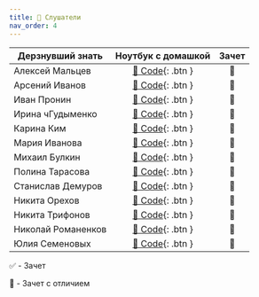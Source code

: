 ```yaml
---
title: 🧠 Слушатели
nav_order: 4
---
```


| Дерзнувший знать     | Ноутбук с домашкой | Зачет |
|----------------------|:------------------:|:---:|
| Алексей Мальцев    | [🐍 Code](https://colab.research.google.com/drive/1uiL7ATO4r3z2NkYCfRIIoc31tCHuiyzV?usp=sharing){: .btn } | 💎 |
| Арсений Иванов    | [🐍 Code](https://colab.research.google.com/drive/1l0lpnwd-DtrqOgvjZW95FsAnnTCRpQfr?usp=sharing){: .btn } | 💎 |
| Иван Пронин    | [🐍 Code](https://colab.research.google.com/drive/12fHOfwbNJcKn14oK8D-Y_e4nHK0-4HrZ?usp=sharing){: .btn } | 💎 |
| Ирина чГудыменко  | [🐍 Code](https://colab.research.google.com/drive/1VjFKw4Ya0xD3cb9DSrJjTqOWzQbU0YAQ?usp=sharing){: .btn } | 💎 |
| Карина Ким    | [🐍 Code](https://colab.research.google.com/drive/1zGBfy6lQAzsKt2Ccy3EiI_-xKcrzcDf2?usp=sharing){: .btn } | 💎 |
| Мария Иванова    | [🐍 Code](https://colab.research.google.com/drive/1zdycxUU9ABxDdHfAReD1Acn6ginCXKtY?usp=sharing){: .btn } | 💎 |
| Михаил Булкин    | [🐍 Code](https://colab.research.google.com/drive/1ki_S_FPHsakf2tduuz0dIyJvByaJaFHB?usp=sharing){: .btn } | 💎 |
| Полина Тарасова    | [🐍 Code](https://colab.research.google.com/drive/1LrUbCTw-Nxjpme3Nlt9Lw68gEDnbre9r?usp=sharing){: .btn } | 💎 |
| Станислав Демуров    | [🐍 Code](https://colab.research.google.com/drive/1rAF-RfQcrkM4jVE45yAwC8FyVS5SRXt1?usp=sharing){: .btn } | 💎 |
| Никита Орехов    | [🐍 Code](https://colab.research.google.com/drive/1wyF9VcCc-6x8r5BCX5cEC3lYTLxCF8AD?usp=sharing){: .btn } | 💎 |
| Никита Трифонов    | [🐍 Code](https://colab.research.google.com/drive/1aNvDp5dz2o6NJJSgTmIscGXNLccgZFBu?usp=sharing){: .btn } | 💎 |
| Николай Романенков    | [🐍 Code](https://colab.research.google.com/drive/1HoueCRH1JyfV4PbMSEDaPguwcWrJgMvb?usp=sharing){: .btn } | 💎 |
| Юлия Семеновых    | [🐍 Code](https://colab.research.google.com/drive/1g0nEA0QeXB695aS172oOtRnFBm1ReuX1?usp=sharing){: .btn } | 💎 |


✅ - Зачет

💎 - Зачет с отличием
